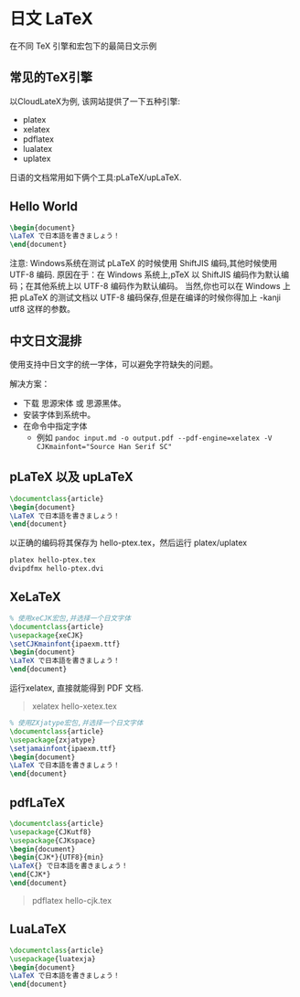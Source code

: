 # 日文 LaTeX

在不同 TeX 引擎和宏包下的最简日文示例

## 常见的TeX引擎

以CloudLateX为例, 该网站提供了一下五种引擎:

- platex
- xelatex
- pdflatex
- lualatex
- uplatex

日语的文档常用如下俩个工具:pLaTeX/upLaTeX.

## Hello World

```tex
\begin{document}
\LaTeX で日本語を書きましょう！
\end{document}
```

注意: Windows系统在测试 pLaTeX 的时候使用 ShiftJIS 编码,其他时候使用 UTF-8 编码.
原因在于：在 Windows 系统上,pTeX 以 ShiftJIS 编码作为默认编码；在其他系统上以 UTF-8 编码作为默认编码。
当然,你也可以在 Windows 上把 pLaTeX 的测试文档以 UTF-8 编码保存,但是在编译的时候你得加上 -kanji utf8 这样的参数。

## 中文日文混排

使用支持中日文字的统一字体，可以避免字符缺失的问题。

解决方案：
- 下载 思源宋体 或 思源黑体。
- 安装字体到系统中。
- 在命令中指定字体
  - 例如 ` pandoc input.md -o output.pdf --pdf-engine=xelatex -V CJKmainfont="Source Han Serif SC" `

## pLaTeX 以及 upLaTeX

```tex
\documentclass{article}
\begin{document}
\LaTeX で日本語を書きましょう！
\end{document}
```

以正确的编码将其保存为 hello-ptex.tex，然后运行 platex/uplatex

```bash
platex hello-ptex.tex
dvipdfmx hello-ptex.dvi
```

## XeLaTeX

```tex
% 使用xeCJK宏包,并选择一个日文字体
\documentclass{article}
\usepackage{xeCJK}
\setCJKmainfont{ipaexm.ttf}
\begin{document}
\LaTeX で日本語を書きましょう！
\end{document}
```

运行xelatex, 直接就能得到 PDF 文档.

> xelatex hello-xetex.tex

```tex
% 使用ZXjatype宏包,并选择一个日文字体
\documentclass{article}
\usepackage{zxjatype}
\setjamainfont{ipaexm.ttf}
\begin{document}
\LaTeX で日本語を書きましょう！
\end{document}
```

## pdfLaTeX

```tex
\documentclass{article}
\usepackage{CJKutf8}
\usepackage{CJKspace}
\begin{document}
\begin{CJK*}{UTF8}{min}
\LaTeX{} で日本語を書きましょう！
\end{CJK*}
\end{document}
```

> pdflatex hello-cjk.tex

## LuaLaTeX

```tex
\documentclass{article}
\usepackage{luatexja}
\begin{document}
\LaTeX で日本語を書きましょう！
\end{document}
```

